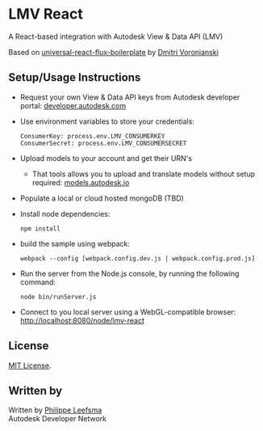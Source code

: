 # LMV React

A React-based integration with Autodesk View & Data API (LMV)

Based on [universal-react-flux-boilerplate](https://github.com/voronianski/universal-react-flux-boilerplate) by [Dmitri Voronianski](https://github.com/voronianski) 

## Setup/Usage Instructions
 
* Request your own View & Data API keys from Autodesk developer portal: [developer.autodesk.com](http://developer.autodesk.com)
* Use environment variables to store your credentials:<br />
  ```
  ConsumerKey: process.env.LMV_CONSUMERKEY
  ConsumerSecret: process.env.LMV_CONSUMERSECRET
  ```

* Upload models to your account and get their URN's
  - That tools allows you to upload and translate models without setup required: [models.autodesk.io](http://models.autodesk.io)

* Populate a local or cloud hosted mongoDB (TBD) <br />

* Install node dependencies: <br />
  ```
  npm install
  ```
* build the sample using webpack: <br />
  ```
  webpack --config [webpack.config.dev.js | webpack.config.prod.js]
  ```
* Run the server from the Node.js console, by running the following command: <br />
  ```
  node bin/runServer.js
  ```

* Connect to you local server using a WebGL-compatible browser: [http://localhost:8080/node/lmv-react](http://localhost:8080/node/lmv-react)


## License

[MIT License](http://opensource.org/licenses/MIT).

## Written by 

Written by [Philippe Leefsma](http://adndevblog.typepad.com/cloud_and_mobile/philippe-leefsma.html)<br>
Autodesk Developer Network
